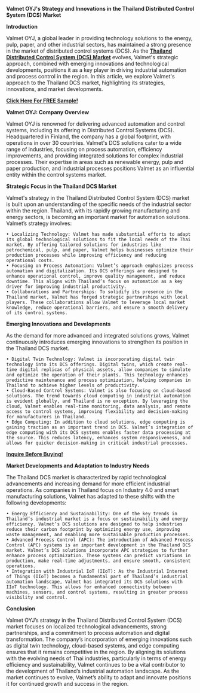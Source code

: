 **Valmet OYJ's Strategy and Innovations in the Thailand Distributed Control System (DCS) Market**

**Introduction**

Valmet OYJ, a global leader in providing technology solutions to the energy, pulp, paper, and other industrial sectors, has maintained a strong presence in the market of distributed control systems (DCS). As the **[Thailand Distributed Control System (DCS) Market](https://www.nextmsc.com/report/thailand-distributed-control-system-market)** evolves, Valmet's strategic approach, combined with emerging innovations and technological developments, positions it as a key player in driving industrial automation and process control in the region. In this article, we explore Valmet's approach to the Thailand DCS market, highlighting its strategies, innovations, and market developments.

**[Click Here For FREE Sample!](https://www.nextmsc.com/thailand-distributed-control-system-market/request-sample)**

**Valmet OYJ: Company Overview**

Valmet OYJ is renowned for delivering advanced automation and control systems, including its offering in Distributed Control Systems (DCS). Headquartered in Finland, the company has a global footprint, with operations in over 30 countries. Valmet's DCS solutions cater to a wide range of industries, focusing on process automation, efficiency improvements, and providing integrated solutions for complex industrial processes. Their expertise in areas such as renewable energy, pulp and paper production, and industrial processes positions Valmet as an influential entity within the control systems market.

**Strategic Focus in the Thailand DCS Market**

Valmet's strategy in the Thailand Distributed Control System (DCS) market is built upon an understanding of the specific needs of the industrial sector within the region. Thailand, with its rapidly growing manufacturing and energy sectors, is becoming an important market for automation solutions. Valmet’s strategy involves:

    • Localizing Technology: Valmet has made substantial efforts to adapt its global technological solutions to fit the local needs of the Thai market. By offering tailored solutions for industries like petrochemical, pulp, and paper, Valmet helps businesses optimize their production processes while improving efficiency and reducing operational costs.
    • Focusing on Process Automation: Valmet’s approach emphasizes process automation and digitalization. Its DCS offerings are designed to enhance operational control, improve quality management, and reduce downtime. This aligns with Thailand’s focus on automation as a key driver for improving industrial productivity.
    • Collaborations and Partnerships: To solidify its presence in the Thailand market, Valmet has forged strategic partnerships with local players. These collaborations allow Valmet to leverage local market knowledge, reduce operational barriers, and ensure a smooth delivery of its control systems.
    
**Emerging Innovations and Developments**

As the demand for more advanced and integrated solutions grows, Valmet continuously introduces emerging innovations to strengthen its position in the Thailand DCS market.

    • Digital Twin Technology: Valmet is incorporating digital twin technology into its DCS offerings. Digital twins, which create real-time digital replicas of physical assets, allow companies to simulate and optimize the operation of their plants. This technology enhances predictive maintenance and process optimization, helping companies in Thailand to achieve higher levels of productivity.
    • Cloud-Based Control Systems: Valmet is also focusing on cloud-based solutions. The trend towards cloud computing in industrial automation is evident globally, and Thailand is no exception. By leveraging the cloud, Valmet enables real-time monitoring, data analysis, and remote access to control systems, improving flexibility and decision-making for manufacturers in Thailand.
    • Edge Computing: In addition to cloud solutions, edge computing is gaining traction as an important trend in DCS. Valmet’s integration of edge computing with its DCS systems enables faster data processing at the source. This reduces latency, enhances system responsiveness, and allows for quicker decision-making in critical industrial processes.
    
**[Inquire Before Buying!](https://www.nextmsc.com/thailand-distributed-control-system-market/inquire-before-buying)**

**Market Developments and Adaptation to Industry Needs**

The Thailand DCS market is characterized by rapid technological advancements and increasing demand for more efficient industrial operations. As companies in Thailand focus on Industry 4.0 and smart manufacturing solutions, Valmet has adapted to these shifts with the following developments:

    • Energy Efficiency and Sustainability: One of the key trends in Thailand’s industrial market is a focus on sustainability and energy efficiency. Valmet’s DCS solutions are designed to help industries reduce their carbon footprint by optimizing energy use, improving waste management, and enabling more sustainable production processes.
    • Advanced Process Control (APC): The introduction of Advanced Process Control (APC) systems is an important development in the Thailand DCS market. Valmet’s DCS solutions incorporate APC strategies to further enhance process optimization. These systems can predict variations in production, make real-time adjustments, and ensure smooth, consistent operations.
    • Integration with Industrial IoT (IIoT): As the Industrial Internet of Things (IIoT) becomes a fundamental part of Thailand’s industrial automation landscape, Valmet has integrated its DCS solutions with IIoT technology. This allows for enhanced connectivity between machines, sensors, and control systems, resulting in greater process visibility and control.

**Conclusion**

Valmet OYJ’s strategy in the Thailand Distributed Control System (DCS) market focuses on localized technological advancements, strong partnerships, and a commitment to process automation and digital transformation. The company’s incorporation of emerging innovations such as digital twin technology, cloud-based systems, and edge computing ensures that it remains competitive in the region. By aligning its solutions with the evolving needs of Thai industries, particularly in terms of energy efficiency and sustainability, Valmet continues to be a vital contributor to the development of Thailand’s industrial automation landscape. As the market continues to evolve, Valmet’s ability to adapt and innovate positions it for continued growth and success in the region.
